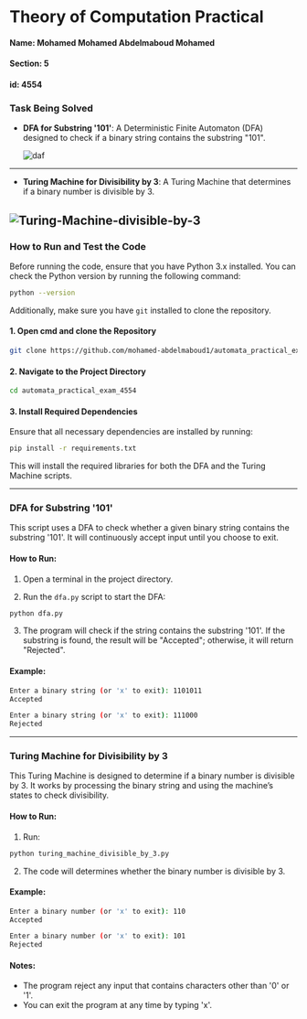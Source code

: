 # Theory of Computation Practical
#### Name: Mohamed Mohamed Abdelmaboud Mohamed
#### Section: 5
#### id: 4554

### Task Being Solved

* **DFA for Substring '101'**: A Deterministic Finite Automaton (DFA) designed to check if a binary string contains the substring "101".
  
  ![daf](https://github.com/user-attachments/assets/5b2264b3-8a73-40bb-918c-72c5baec8acd)
---
* **Turing Machine for Divisibility by 3**: A Turing Machine that determines if a binary number is divisible by 3.
  
![Turing-Machine-divisible-by-3](https://github.com/user-attachments/assets/cfbb463c-b818-4275-9afa-57c85bc394e2)
---
### How to Run and Test the Code
Before running the code, ensure that you have Python 3.x installed. You can check the Python version by running the following command:

```bash
python --version
```
Additionally, make sure you have `git` installed to clone the repository.

#### 1. Open cmd and clone the Repository

```bash
git clone https://github.com/mohamed-abdelmaboud1/automata_practical_exam_4554.git
```

#### 2. Navigate to the Project Directory

```bash
cd automata_practical_exam_4554
```

#### 3. Install Required Dependencies

Ensure that all necessary dependencies are installed by running:

```bash
pip install -r requirements.txt
```

This will install the required libraries for both the DFA and the Turing Machine scripts.

---

### DFA for Substring '101'

This script uses a DFA to check whether a given binary string contains the substring '101'. It will continuously accept input until you choose to exit.

#### How to Run:

1. Open a terminal in the project directory.

2. Run the `dfa.py` script to start the DFA:

```bash
python dfa.py
```

3. The program will check if the string contains the substring '101'. If the substring is found, the result will be "Accepted"; otherwise, it will return "Rejected".

#### Example:

```bash
Enter a binary string (or 'x' to exit): 1101011
Accepted

Enter a binary string (or 'x' to exit): 111000
Rejected
```
---

### Turing Machine for Divisibility by 3

This Turing Machine is designed to determine if a binary number is divisible by 3. It works by processing the binary string and using the machine’s states to check divisibility.

#### How to Run:

1. Run:

```bash
python turing_machine_divisible_by_3.py
```

2. The code will determines whether the binary number is divisible by 3.

#### Example:

```bash
Enter a binary number (or 'x' to exit): 110
Accepted

Enter a binary number (or 'x' to exit): 101
Rejected
```

#### Notes:

* The program reject any input that contains characters other than '0' or '1'.
* You can exit the program at any time by typing 'x'.
